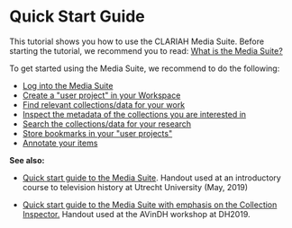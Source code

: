 Quick Start Guide
===

This tutorial shows you how to use the CLARIAH Media Suite. Before starting the tutorial, we recommend you to read: [What is the Media Suite?](http://mediasuite.clariah.nl/documentation/faq/what-is-it)

To get started using the Media Suite, we recommend to do the following:

- [Log into the Media Suite](<http://mediasuite.clariah.nl/documentation/howtos/login>)
- [Create a "user project" in your Workspace](<http://mediasuite.clariah.nl/documentation/howtos/user-projects>)
- [Find relevant collections/data for your work](<http://mediasuite.clariah.nl/documentation/howtos/data>)
- [Inspect the metadata of the collections you are interested in](<http://mediasuite.clariah.nl/documentation/howtos/collection-inspector>)
- [Search the collections/data for your research](<http://mediasuite.clariah.nl/documentation/howtos/single-search>)
- [Store bookmarks in your "user projects"](<http://mediasuite.clariah.nl/documentation/howtos/bookmark>)
- [Annotate your items](<http://mediasuite.clariah.nl/documentation/howtos/annotate>)


**See also:** 

- [Quick start guide to the Media Suite](https://www.slideshare.net/clariah_mediasuite/hands-on-workshop-with-the-clariah-media-suite-introduction-to-television-history-online). Handout used at an introductory course to television history at Utrecht University (May, 2019)

- [Quick start guide to the Media Suite with emphasis on the Collection Inspector.](https://www.slideshare.net/clariah_mediasuite/doing-transparent-research-with-the-media-suite-quick-start-guide-to-the-media-suite-with-emphasis-on-the-collection-inspector-tool/clariah_mediasuite/doing-transparent-research-with-the-media-suite-quick-start-guide-to-the-media-suite-with-emphasis-on-the-collection-inspector-tool) Handout used at the AVinDH workshop at DH2019.

  
  

